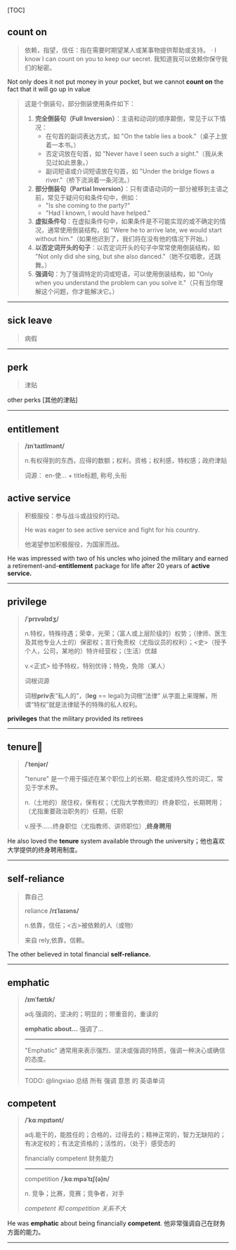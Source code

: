 [TOC]

## count on

> 依赖，指望，信任：指在需要时期望某人或某事物提供帮助或支持。
> · I know I can count on you to keep our secret.
> 我知道我可以依赖你保守我们的秘密。

Not only does it not put money in your pocket, but we cannot **count on** the fact that it will go up in value

> 这是个倒装句，部分倒装使用条件如下：
>
> 1. **完全倒装句（Full Inversion）**：主语和动词的顺序颠倒，常见于以下情况：
>    - 在句首的副词表达方式，如 "On the table lies a book."（桌子上放着一本书。）
>    - 否定词放在句首，如 "Never have I seen such a sight."（我从未见过如此景象。）
>    - 副词短语或介词短语放在句首，如 "Under the bridge flows a river."（桥下流淌着一条河流。）
> 2. **部分倒装句（Partial Inversion）**：只有谓语动词的一部分被移到主语之前，常见于疑问句和条件句中，例如：
>    - "Is she coming to the party?"
>    - "Had I known, I would have helped."
> 3. **虚拟条件句**：在虚拟条件句中，如果条件是不可能实现的或不确定的情况，通常使用倒装结构，如 "Were he to arrive late, we would start without him."（如果他迟到了，我们将在没有他的情况下开始。）
> 4. **以否定词开头的句子**：以否定词开头的句子中常常使用倒装结构，如 "Not only did she sing, but she also danced."（她不仅唱歌，还跳舞。）
> 5. **强调句**：为了强调特定的词或短语，可以使用倒装结构，如 "Only when you understand the problem can you solve it."（只有当你理解这个问题，你才能解决它。）

---

## sick leave

> 病假

---

## perk

> 津贴

other perks [其他的津贴]

---

## entitlement

> **/ɪnˈtaɪtlmənt/**
>
> n.有权得到的东西，应得的数额；权利，资格；权利感，特权感；政府津贴
>
> 词源： en-使… + title标题, 称号,头衔

## active service

> 积极服役：参与战斗或战役的行动。
>
> He was eager to see active service and fight for his country.
>
> 他渴望参加积极服役，为国家而战。

He was impressed with two of his uncles who joined the military and earned a retirement-and-**entitlement** package for life after 20 years of **active service.**

---

## privilege

> **/ˈprɪvəlɪdʒ/**
>
> n.特权，特殊待遇；荣幸，光荣；（富人或上层阶级的）权势；（律师、医生及其他专业人士的）保密权；言行免责权（尤指议员的权利）；<史>（授予个人，公司，某地的）特许经营权；（生活）优越
>
> v.<正式> 给予特权，特别优待；特免，免除（某人）
>
> 词根词源
>
> 词根**priv**表“私人的”，(**leg** == legal)为词根“法律” 从字面上来理解，所谓“特权”就是法律赋予的特殊的私人权利。

**privileges** that the military provided its retirees

---

## tenure🚩

> **/ˈtenjər/**
>
> "tenure" 是一个用于描述在某个职位上的长期、稳定或持久性的词汇，常见于学术界。
>
> n.（土地的）居住权，保有权；（尤指大学教师的）终身职位，长期聘用；（尤指重要政治职务的）任期，任职
>
> v.授予……终身职位（尤指教师、讲师职位）,**终身聘用**

He also loved the **tenure** system available through the university；他也喜欢大学提供的终身聘用制度。

---

## self-reliance

> 靠自己
>
> reliance **/rɪˈlaɪəns/**
>
> n.依靠，信任；<古>被依赖的人（或物）
>
> 来自 rely,依靠，信赖。

The other believed in total financial **self-reliance.**

---

## emphatic

> **/ɪmˈfætɪk/**
>
> adj.强调的，坚决的；明显的；带重音的，重读的
>
> **emphatic about…**  强调了...
>
> ---
>
> "Emphatic" 通常用来表示强烈、坚决或强调的特质，强调一种决心或确信的态度。
>
> ---
>
> TODO: @lingxiao 总结 所有 强调 意思 的 英语单词

## competent

> **/ˈkɑːmpɪtənt/**
>
> adj.能干的，能胜任的；合格的，过得去的；精神正常的，智力无缺陷的；有决定权的；有法定资格的；活性的，（处于）感受态的
>
> financially competent 财务能力
>
> ---
>
> competition  **/ˌkɑːmpəˈtɪʃ(ə)n/**  
>
> n. 竞争；比赛，竞赛；竞争者，对手
>
> *competent 和 competition  关系不大*

He was **emphatic** about being financially **competent**. 他非常强调自己在财务方面的能力。

---

